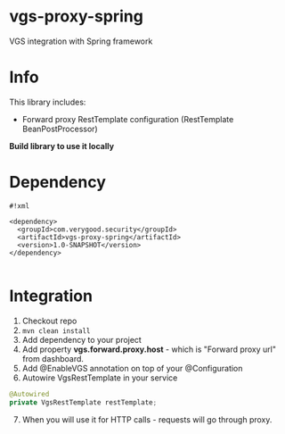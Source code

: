 # vgs-proxy-spring
VGS integration with Spring framework

# Info

This library includes:

* Forward proxy RestTemplate configuration (RestTemplate BeanPostProcessor)

**Build library to use it locally**

# Dependency #

```
#!xml

<dependency>
  <groupId>com.verygood.security</groupId>
  <artifactId>vgs-proxy-spring</artifactId>
  <version>1.0-SNAPSHOT</version>
</dependency>


```

# Integration #

1) Checkout repo
2) ```mvn clean install```
3) Add dependency to your project 
4) Add property **vgs.forward.proxy.host** - which is "Forward proxy url" from dashboard.
5) Add @EnableVGS annotation on top of your @Configuration
6) Autowire VgsRestTemplate in your service 
```java
@Autowired
private VgsRestTemplate restTemplate;
``` 
7) When you will use it for HTTP calls - requests will go through proxy.

